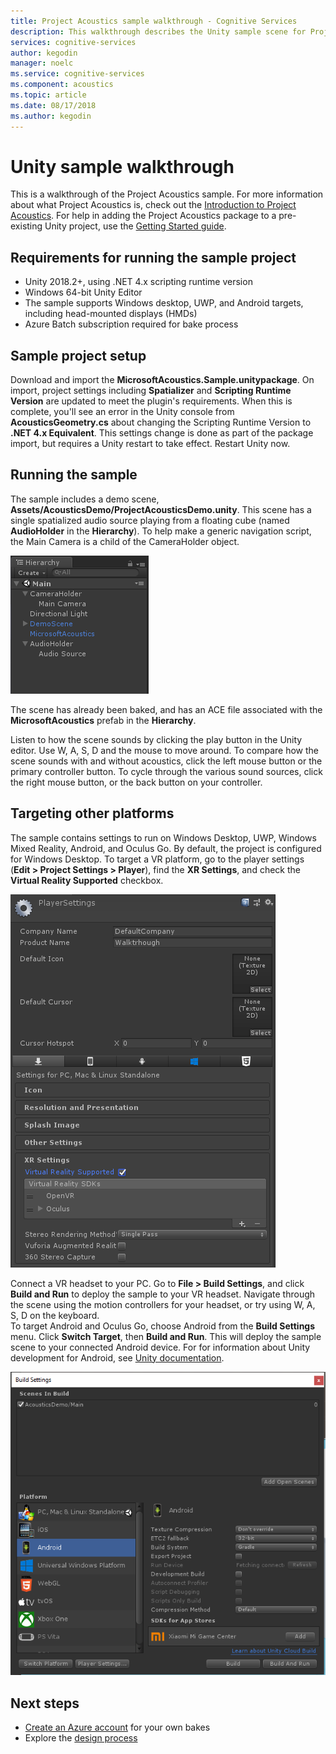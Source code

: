 ```yaml
---
title: Project Acoustics sample walkthrough - Cognitive Services
description: This walkthrough describes the Unity sample scene for Project Acoustics, including deployment to desktop and VR.
services: cognitive-services
author: kegodin
manager: noelc
ms.service: cognitive-services
ms.component: acoustics
ms.topic: article
ms.date: 08/17/2018
ms.author: kegodin
---
```


# Unity sample walkthrough
This is a walkthrough of the Project Acoustics sample. For more information about what Project Acoustics is, check out the [Introduction to Project Acoustics](what-is-acoustics.md). For help in adding the Project Acoustics package to a pre-existing Unity project, use the [Getting Started guide](getting-started.md).

## Requirements for running the sample project
* Unity 2018.2+, using .NET 4.x scripting runtime version
* Windows 64-bit Unity Editor
* The sample supports Windows desktop, UWP, and Android targets, including head-mounted displays (HMDs)
* Azure Batch subscription required for bake process

## Sample project setup
Download and import the **MicrosoftAcoustics.Sample.unitypackage**. On import, project settings including **Spatializer** and **Scripting Runtime Version** are updated to meet the plugin's requirements. When this is complete, you'll see an error in the Unity console from **AcousticsGeometry.cs** about changing the Scripting Runtime Version to **.NET 4.x Equivalent**. This settings change is done as part of the package import, but requires a Unity restart to take effect. Restart Unity now.

## Running the sample
The sample includes a demo scene, **Assets/AcousticsDemo/ProjectAcousticsDemo.unity**. This scene has a single spatialized audio source playing from a floating cube (named **AudioHolder** in the **Hierarchy**). To help make a generic navigation script, the Main Camera is a child of the CameraHolder object. 

![Hierarchy View](media/SampleHierarchyView.png)

The scene has already been baked, and has an ACE file associated with the **MicrosoftAcoustics** prefab in the **Hierarchy**. 

Listen to how the scene sounds by clicking the play button in the Unity editor. Use W, A, S, D and the mouse to move around. To compare how the scene sounds with and without acoustics, click the left mouse button or the primary controller button. To cycle through the various sound sources, click the right mouse button, or the back button on your controller.

## Targeting other platforms
The sample contains settings to run on Windows Desktop, UWP, Windows Mixed Reality, Android, and Oculus Go. By default, the project is configured for Windows Desktop. To target a VR platform, go to the player settings (**Edit > Project Settings > Player**), find the **XR Settings**, and check the **Virtual Reality Supported** checkbox.

![Enable VR](media/VRSupport.png)  

Connect a VR headset to your PC. Go to **File > Build Settings**, and click **Build and Run** to deploy the sample to your VR headset. Navigate through the scene using the motion controllers for your headset, or try using W, A, S, D on the keyboard.    
To target Android and Oculus Go, choose Android from the **Build Settings** menu. Click **Switch Target**, then **Build and Run**. This will deploy the sample scene to your connected Android device. For for information about Unity development for Android, see [Unity documentation](https://docs.unity3d.com/Manual/android-GettingStarted.html).

![Target Android](media/TargetAndroid.png)  

## Next steps
* [Create an Azure account](create-azure-account.md) for your own bakes
* Explore the [design process](design-process.md)

